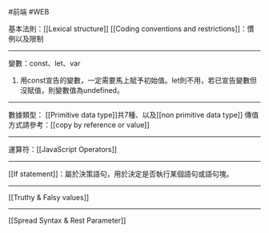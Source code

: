 #前端  #WEB

基本法則：[[Lexical structure]]
[[Coding conventions and restrictions]]：慣例以及限制

----

變數：const、let、var
1. 用const宣告的變數，一定需要馬上賦予初始值。let則不用，若已宣告變數但沒賦值，則變數值為undefined。


---
數據類型：
[[Primitive data type]]共7種、以及[[non primitive data type]]
傳值方式請參考：[[copy by reference or value]]

---
運算符：[[JavaScript Operators]]

---
[[If statement]]：屬於決策語句，用於決定是否執行某個語句或語句塊。

---
[[Truthy & Falsy values]]

---

[[Spread Syntax & Rest Parameter]]